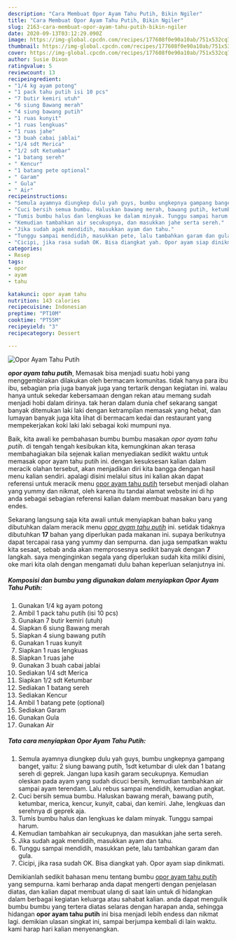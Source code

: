 ```yaml
---
description: "Cara Membuat Opor Ayam Tahu Putih, Bikin Ngiler"
title: "Cara Membuat Opor Ayam Tahu Putih, Bikin Ngiler"
slug: 2163-cara-membuat-opor-ayam-tahu-putih-bikin-ngiler
date: 2020-09-13T03:12:29.090Z
image: https://img-global.cpcdn.com/recipes/177608f0e90a10ab/751x532cq70/opor-ayam-tahu-putih-foto-resep-utama.jpg
thumbnail: https://img-global.cpcdn.com/recipes/177608f0e90a10ab/751x532cq70/opor-ayam-tahu-putih-foto-resep-utama.jpg
cover: https://img-global.cpcdn.com/recipes/177608f0e90a10ab/751x532cq70/opor-ayam-tahu-putih-foto-resep-utama.jpg
author: Susie Dixon
ratingvalue: 5
reviewcount: 13
recipeingredient:
- "1/4 kg ayam potong"
- "1 pack tahu putih isi 10 pcs"
- "7 butir kemiri utuh"
- "6 siung Bawang merah"
- "4 siung bawang putih"
- "1 ruas kunyit"
- "1 ruas lengkuas"
- "1 ruas jahe"
- "3 buah cabai jablai"
- "1/4 sdt Merica"
- "1/2 sdt Ketumbar"
- "1 batang sereh"
- " Kencur"
- "1 batang pete optional"
- " Garam"
- " Gula"
- " Air"
recipeinstructions:
- "Semula ayamnya diungkep dulu yah guys, bumbu ungkepnya gampang banget, yaitu: 2 siung bawang putih, 1sdt ketumbar di ulek dan 1 batang sereh di geprek. Jangan lupa kasih garam secukupnya. Kemudian oleskan pada ayam yang sudah dicuci bersih, kemudian tambahkan air sampai ayam terendam. Lalu rebus sampai mendidih, kemudian angkat."
- "Cuci bersih semua bumbu. Haluskan bawang merah, bawang putih, ketumbar, merica, kencur, kunyit, cabai, dan kemiri. Jahe, lengkuas dan serehnya di geprek aja."
- "Tumis bumbu halus dan lengkuas ke dalam minyak. Tunggu sampai harum."
- "Kemudian tambahkan air secukupnya, dan masukkan jahe serta sereh."
- "Jika sudah agak mendidih, masukkan ayam dan tahu."
- "Tunggu sampai mendidih, masukkan pete, lalu tambahkan garam dan gula."
- "Cicipi, jika rasa sudah OK. Bisa diangkat yah. Opor ayam siap dinikmati."
categories:
- Resep
tags:
- opor
- ayam
- tahu

katakunci: opor ayam tahu 
nutrition: 143 calories
recipecuisine: Indonesian
preptime: "PT10M"
cooktime: "PT55M"
recipeyield: "3"
recipecategory: Dessert

---
```



![Opor Ayam Tahu Putih](https://img-global.cpcdn.com/recipes/177608f0e90a10ab/751x532cq70/opor-ayam-tahu-putih-foto-resep-utama.jpg)

<b><i>opor ayam tahu putih</i></b>, Memasak bisa menjadi suatu hobi yang menggembirakan dilakukan oleh bermacam komunitas. tidak hanya para ibu ibu, sebagian pria juga banyak juga yang tertarik dengan kegiatan ini. walau hanya untuk sekedar kebersamaan dengan rekan atau memang sudah menjadi hobi dalam dirinya. tak heran dalam dunia chef sekarang sangat banyak ditemukan laki laki dengan ketrampilan memasak yang hebat, dan lumayan banyak juga kita lihat di bermacam kedai dan restaurant yang mempekerjakan koki laki laki sebagai koki mumpuni nya.

Baik, kita awali ke pembahasan bumbu bumbu masakan <i>opor ayam tahu putih</i>. di tengah tengah kesibukan kita, kemungkinan akan terasa membahagiakan bila sejenak kalian menyediakan sedikit waktu untuk memasak opor ayam tahu putih ini. dengan kesuksesan kalian dalam meracik olahan tersebut, akan menjadikan diri kita bangga dengan hasil menu kalian sendiri. apalagi disini melalui situs ini kalian akan dapat referensi untuk meracik menu <u>opor ayam tahu putih</u> tersebut menjadi olahan yang yummy dan nikmat, oleh karena itu tandai alamat website ini di hp anda sebagai sebagian referensi kalian dalam membuat masakan baru yang endes.




Sekarang langsung saja kita awali untuk menyiapkan bahan baku yang dibutuhkan dalam meracik menu <u><i>opor ayam tahu putih</i></u> ini. setidak tidaknya dibutuhkan <b>17</b> bahan yang diperlukan pada makanan ini. supaya berikutnya dapat tercapai rasa yang yummy dan sempurna. dan juga sempatkan waktu kita sesaat, sebab anda akan memprosesnya sedikit banyak dengan <b>7</b> langkah. saya menginginkan segala yang diperlukan sudah kita miliki disini, oke mari kita olah dengan mengamati dulu bahan keperluan selanjutnya ini.

<!--inarticleads1-->

##### Komposisi dan bumbu yang digunakan dalam menyiapkan Opor Ayam Tahu Putih:

1. Gunakan 1/4 kg ayam potong
1. Ambil 1 pack tahu putih (isi 10 pcs)
1. Gunakan 7 butir kemiri (utuh)
1. Siapkan 6 siung Bawang merah
1. Siapkan 4 siung bawang putih
1. Gunakan 1 ruas kunyit
1. Siapkan 1 ruas lengkuas
1. Siapkan 1 ruas jahe
1. Gunakan 3 buah cabai jablai
1. Sediakan 1/4 sdt Merica
1. Siapkan 1/2 sdt Ketumbar
1. Sediakan 1 batang sereh
1. Sediakan  Kencur
1. Ambil 1 batang pete (optional)
1. Sediakan  Garam
1. Gunakan  Gula
1. Gunakan  Air




<!--inarticleads2-->

##### Tata cara menyiapkan Opor Ayam Tahu Putih:

1. Semula ayamnya diungkep dulu yah guys, bumbu ungkepnya gampang banget, yaitu: 2 siung bawang putih, 1sdt ketumbar di ulek dan 1 batang sereh di geprek. Jangan lupa kasih garam secukupnya. Kemudian oleskan pada ayam yang sudah dicuci bersih, kemudian tambahkan air sampai ayam terendam. Lalu rebus sampai mendidih, kemudian angkat.
1. Cuci bersih semua bumbu. Haluskan bawang merah, bawang putih, ketumbar, merica, kencur, kunyit, cabai, dan kemiri. Jahe, lengkuas dan serehnya di geprek aja.
1. Tumis bumbu halus dan lengkuas ke dalam minyak. Tunggu sampai harum.
1. Kemudian tambahkan air secukupnya, dan masukkan jahe serta sereh.
1. Jika sudah agak mendidih, masukkan ayam dan tahu.
1. Tunggu sampai mendidih, masukkan pete, lalu tambahkan garam dan gula.
1. Cicipi, jika rasa sudah OK. Bisa diangkat yah. Opor ayam siap dinikmati.




Demikianlah sedikit bahasan menu tentang bumbu <u>opor ayam tahu putih</u> yang sempurna. kami berharap anda dapat mengerti dengan penjelasan diatas, dan kalian dapat membuat ulang di saat lain untuk di hidangkan dalam berbagai kegiatan keluarga atau sahabat kalian. anda dapat mengulik bumbu bumbu yang tertera diatas selaras dengan harapan anda, sehingga hidangan <b>opor ayam tahu putih</b> ini bisa menjadi lebih endess dan nikmat lagi. demikian ulasan singkat ini, sampai berjumpa kembali di lain waktu. kami harap hari kalian menyenangkan.
